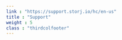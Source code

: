 ```yaml
---
link : "https://support.storj.io/hc/en-us"
title : "Support"
weight : 5
class : "thirdcolfooter"
---
```

